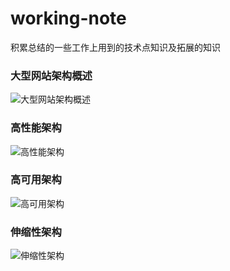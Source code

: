 # working-note
积累总结的一些工作上用到的技术点知识及拓展的知识

### 大型网站架构概述
![大型网站架构概述](/resources/img/dxwzjggs.png "Title")

### 高性能架构
![高性能架构](/resources/img/gxnjg.png "Title")

### 高可用架构
![高可用架构](/resources/img/gkyjg.png "Title")

### 伸缩性架构
![伸缩性架构](/resources/img/ssxjg.png "Title")

